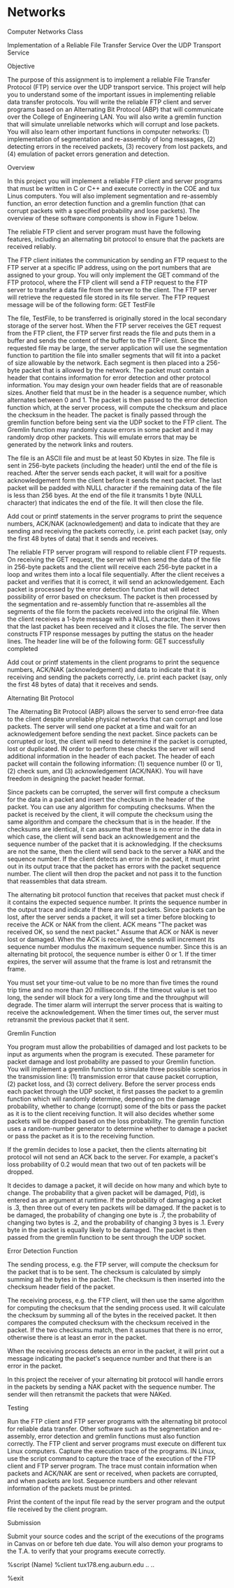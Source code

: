 # Networks
Computer Networks Class

Implementation of a Reliable File Transfer Service
Over the UDP Transport Service

Objective

The purpose of this assignment is to implement a reliable File Transfer Protocol (FTP) service over the UDP transport service. This project will help you to understand some of the important issues in implementing reliable data transfer protocols. You will write the reliable FTP client and server programs based on an Alternating Bit Protocol (ABP) that will communicate over the College of Engineering LAN. You will also write a gremlin function that will simulate unreliable networks which will corrupt and lose packets. You will also learn other important functions in computer networks: (1) implementation of segmentation and re-assembly of long messages, (2) detecting errors in the received packets, (3) recovery from lost packets, and (4) emulation of packet errors generation and detection.

Overview

In this project you will implement a reliable FTP client and server programs that must be written in C or C++ and execute correctly in the COE and tux Linus computers. You will also implement segmentation and re-assembly function, an error detection function and a gremlin function (that can corrupt packets with a specified probability and lose packets). The overview of these software components is show in Figure 1 below.

The reliable FTP client and server program must have the following features, including an alternating bit protocol to ensure that the packets are received reliably.

The FTP client initiates the communication by sending an FTP request to the FTP server at a specific IP address, using on the port numbers that are assigned to your group. You will only implement the GET command of the FTP protocol, where the FTP client will send a FTP request to the FTP server to transfer a data file from the server to the client. The FTP server will retrieve the requested file stored in its file server. The FTP request message will be of the following form:
																		GET TestFile
																		
The file, TestFile, to be transferred is originally stored in the local secondary storage of the server host. When the FTP server receives the GET request from the FTP client, the FTP server first reads the file and puts them in a buffer and sends the content of the buffer to the FTP client. Since the requested file may be large, the server application will use the segmentation function to partition the file into smaller segments that will fit into a packet of size allowable by the network. Each segment is then placed into a 256-byte packet that is allowed by the network. The packet must contain a header that contains information for error detection and other protocol information. You may design your own header fields that are of reasonable sizes. Another field that must be in the header is a sequence number, which alternates between 0 and 1. The packet is then passed to the error detection function which, at the server process, will compute the checksum and place the checksum in the header. The packet is finally passed through the gremlin function before being sent via the UDP socket to the FTP client. The Gremlin function may randomly cause errors in some packet and it may randomly drop other packets. This will emulate errors that may be generated by the network links and routers.

The file is an ASCII file and must be at least 50 Kbytes in size. The file is sent in 256-byte packets (including the header) until the end of the file is reached. After the server sends each packet, it will wait for a positive acknowledgement form the client before it sends the next packet. The last packet will be padded with NULL character if the remaining data of the file is less than 256 byes. At the end of the file it transmits 1 byte (NULL character) that indicates the end of the file. It will then close the file.

Add cout or printf statements in the server programs to print the sequence numbers, ACK/NAK (acknowledgement) and data to indicate that they are sending and receiving the packets correctly, i.e. print each packet (say, only the first 48 bytes of data) that it sends and receives.

The reliable FTP server program will respond to reliable client FTP requests. On receiving the GET request, the server will then send the data of the file in 256-byte packets and the client will receive each 256-byte packet in a loop and writes them into a local file sequentially. After the client receives a packet and verifies that it is correct, it will send an acknowledgement. Each packet is processed by the error detection function that will detect possibility of error based on checksum. The packet is then processed by the segmentation and re-assembly function that re-assembles all the segments of the file form the packets received into the original file. When the client receives a 1-byte message with a NULL character, then it knows that the last packet has been received and it closes the file. The server then constructs FTP response messages by putting the status on the header lines. The header line will be of the following form:
								GET successfully completed
								
Add cout or printf statements in the client programs to print the sequence numbers, ACK/NAK (acknowledgement) and data to indicate that it is receiving and sending the packets correctly, i.e. print each packet (say, only the first 48 bytes of data) that it receives and sends.

Alternating Bit Protocol

The Alternating Bit Protocol (ABP) allows the server to send error-free data to the client despite unreliable physical networks that can corrupt and lose packets. The server will send one packet at a time and wait for an acknowledgement before sending the next packet. Since packets can be corrupted or lost, the client will need to determine if the packet is corrupted, lost or duplicated. IN order to perform these checks the server will send additional information in the header of each packet. The header of each packet will contain the following information: (1) sequence number (0 or 1), (2) check sum, and (3) acknowledgement (ACK/NAK). You will have freedom in designing the packet header format.

Since packets can be corrupted, the server will first compute a checksum for the data in a packet and insert the checksum in the header of the packet. You can use any algorithm for computing checksums. When the packet is received by the client, it will compute the checksum using the same algorithm and compare the checksum that is in the header. If the checksums are identical, it can assume that these is no error in the data in which case, the client will send back an acknowledgement and the sequence number of the packet that it is acknowledging. If the checksums are not the same, then the client will send back to the server a NAK and the sequence number. If the client detects an error in the packet, it must print out in its output trace that the packet has errors with the packet sequence number. The client will then drop the packet and not pass it to the function that reassembles that data stream.

The alternating bit protocol function that receives that packet must check if it contains the expected sequence number. It prints the sequence number in the output trace and indicate if there are lost packets. Since packets can be lost, after the server sends a packet, it will set a timer before blocking to receive the ACK or NAK from the client. ACK means "The packet was received OK, so send the next packet." Assume that ACK or NAK is never lost or damaged. When the ACK is received, the sends will increment its sequence number modulus the maximum sequence number. Since this is an alternating bit protocol, the sequence number is either 0 or 1. If the timer expires, the server will assume that the frame is lost and retransmit the frame.

You must set your time-out value to be no more than five times the round trip time and no more than 20 milliseconds. If the timeout value is set too long, the sender will block for a very long time and the throughput will degrade. The timer alarm will interrupt the server process that is waiting to receive the acknowledgement. When the timer times out, the server must retransmit the previous packet that it sent.

Gremlin Function

You program must allow the probabilities of damaged and lost packets to be input as arguments when the program is executed. These parameter for packet damage and lost probability are passed to your Gremlin function. You will implement a gremlin function to simulate three possible scenarios in the transmission line: (1) transmission error that cause packet corruption, (2) packet loss, and (3) correct delivery. Before the server process ends each packet through the UDP socket, it first passes the packet to a gremlin function which will randomly determine, depending on the damage probability, whether to change (corrupt) some of the bits or pass the packet as it is to the client receiving function. It will also decides whether some packets will be dropped based on the loss probability. The gremlin function uses a random-number generator to determine whether to damage a packet or pass the packet as it is to the receiving function.

If the gremlin decides to lose a packet, then the clients alternating bit protocol will not send an ACK back to the server. For example, a packet's loss probability of 0.2 would mean that two out of ten packets will be dropped.

It decides to damage a packet, it will decide on how many and which byte to change. The probability that a given packet will be damaged, P(d), is entered as an argument at runtime. If the probability of damaging a packet is .3, then three out of every ten packets will be damaged. If the packet is to be damaged, the probability of changing one byte is .7, the probability of changing two bytes is .2, and the probability of changing 3 byes is .1. Every byte in the packet is equally likely to be damaged. The packet is then passed from the gremlin function to be sent through the UDP socket.

Error Detection Function

The sending process, e.g. the FTP server, will compute the checksum for the packet that is to be sent. The checksum is calculated by simply summing all the bytes in the packet. The checksum is then inserted into the checksum header field of the packet.

The receiving process, e.g. the FTP client, will then use the same algorithm for computing the checksum that the sending process used. It will calculate the checksum by summing all of the bytes in the received packet. It then compares the computed checksum with the checksum received in the packet. If the two checksums match, then it assumes that there is no error, otherwise there is at least an error in the packet.

When the receiving process detects an error in the packet, it will print out a message indicating the packet's sequence number and that there is an error in the packet.

In this project the receiver of your alternating bit protocol will handle errors in the packets by sending a NAK packet with the sequence number. The sender will then retransmit the packets that were NAKed.

Testing

Run the FTP client and FTP server programs with the alternating bit protocol for reliable data transfer. Other software such as the segmentation and re-assembly, error detection and gremlin functions must also function correctly. The FTP client and server programs must execute on different tux Linux computers. Capture the execution trace of the programs. IN Linux, use the script command to capture the trace of the execution of the FTP client and FTP server program. The trace must contain information when packets and ACK/NAK are sent or received, when packets are corrupted, and when packets are lost. Sequence numbers and other relevant information of the packets must be printed.

Print the content of the input file read by the server program and the output file received by the client program.

Submission

Submit your source codes and the script of the executions of the programs in Canvas on or before teh due date. You will also demon your programs to the T.A. to verify that your programs execute correctly.

%script (Name)
%client tux178.eng.auburn.edu
<SN><ACK>..
<PATH>..

%exit
